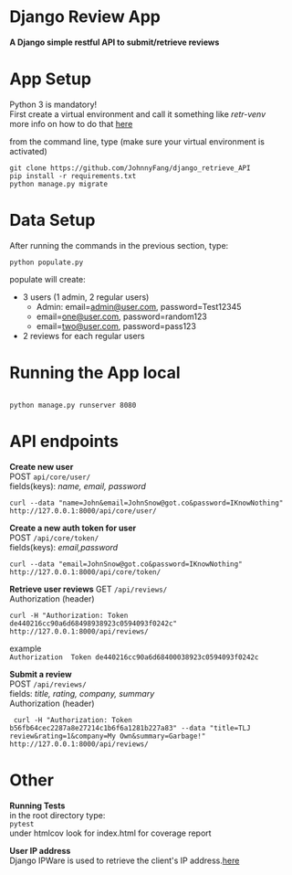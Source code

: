 Django Review App
=================
**A Django simple restful API to submit/retrieve reviews**   


App Setup
=====
Python 3 is mandatory!  
First create a virtual environment  and call it something like *retr-venv*   
more info on how to do that [here](https://docs.python.org/3/library/venv.html)   

from the command line, type (make sure your virtual environment is activated)
```
git clone https://github.com/JohnnyFang/django_retrieve_API
pip install -r requirements.txt
python manage.py migrate
```
   
Data Setup
====
After running the commands in the previous section, type:   
   
```
python populate.py
```
   
populate will create:  
* 3 users (1 admin, 2 regular users)  
  * Admin: email=admin@user.com, password=Test12345
  * email=one@user.com, password=random123
  * email=two@user.com, password=pass123
* 2 reviews for each regular users   

Running the App local
====
```

python manage.py runserver 8080
```

API endpoints
=============
**Create new user**  
POST ```api/core/user/  ```   
fields(keys): *name, email, password*  

```shell
curl --data "name=John&email=JohnSnow@got.co&password=IKnowNothing" http://127.0.0.1:8000/api/core/user/

```

**Create a new auth token for user**   
POST ```/api/core/token/```  
fields(keys): *email,password*  

```shell
curl --data "email=JohnSnow@got.co&password=IKnowNothing" http://127.0.0.1:8000/api/core/token/

```

**Retrieve user reviews**
GET ```/api/reviews/```   
Authorization (header)

```shell
curl -H "Authorization: Token de440216cc90a6d68498938923c0594093f0242c" http://127.0.0.1:8000/api/reviews/

```
example  
```Authorization  Token de440216cc90a6d68400038923c0594093f0242c   ```

**Submit a review**   
POST ```/api/reviews/```  
fields: *title, rating, company, summary*  
Authorization (header)

```shell
 curl -H "Authorization: Token b56fb64cec2287a8e27214c1b6f6a1281b227a83" --data "title=TLJ review&rating=1&company=My Own&summary=Garbage!" http://127.0.0.1:8000/api/reviews/

```
Other
===
**Running Tests**  
in the root directory type:  
```pytest```   
under htmlcov look for index.html for coverage report   

**User IP address**  
Django IPWare is used to retrieve the client's IP address.[here](https://github.com/un33k/django-ipware)